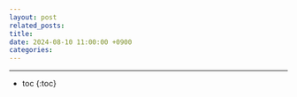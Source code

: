 ```yaml
---
layout: post
related_posts: 
title: 
date: 2024-08-10 11:00:00 +0900
categories:
---
```

* * *
* toc
{:toc}

